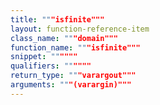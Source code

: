 ```yaml
---
title: """isfinite"""
layout: function-reference-item
class_name: """domain"""
function_name: """isfinite"""
snippet: """"""
qualifiers: """"""
return_type: """varargout"""
arguments: """(varargin)"""
---
```


